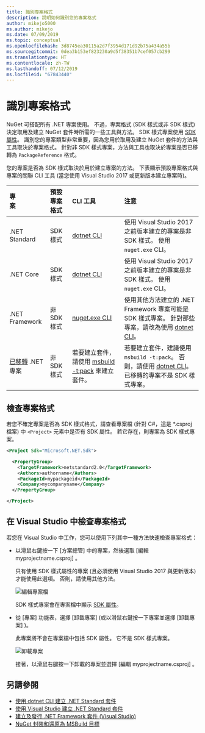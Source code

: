 ```yaml
---
title: 識別專案格式
description: 說明如何識別您的專案格式
author: mikejo5000
ms.author: mikejo
ms.date: 07/09/2019
ms.topic: conceptual
ms.openlocfilehash: 3d8745ea30115a2d7f3954d171d92b75a434a55b
ms.sourcegitcommit: 0dea3b153ef823230a9d5f38351b7cef057cb299
ms.translationtype: HT
ms.contentlocale: zh-TW
ms.lasthandoff: 07/12/2019
ms.locfileid: "67843440"
---
```

# <a name="identify-the-project-format"></a>識別專案格式

NuGet 可搭配所有 .NET 專案使用。 不過，專案格式 (SDK 樣式或非 SDK 樣式) 決定取用及建立 NuGet 套件時所需的一些工具與方法。 SDK 樣式專案使用 [SDK 屬性](/dotnet/core/tools/csproj#additions)。 識別您的專案類型非常重要，因為您用於取用及建立 NuGet 套件的方法與工具取決於專案格式。 針對非 SDK 樣式專案，方法與工具也取決於專案是否已移轉為 `PackageReference` 格式。

您的專案是否為 SDK 樣式取決於用於建立專案的方法。 下表顯示預設專案格式與專案的關聯 CLI 工具 (當您使用 Visual Studio 2017 或更新版本建立專案時)。

| 專案&nbsp;&nbsp;&nbsp;&nbsp;&nbsp;&nbsp;&nbsp;&nbsp;&nbsp;&nbsp;&nbsp;&nbsp;&nbsp;&nbsp; | 預設專案格式 | CLI 工具&nbsp;&nbsp;&nbsp;&nbsp;&nbsp;&nbsp;&nbsp;&nbsp;&nbsp; | 注意 |
|:------------- |:-------------|:-----|:-----|
| .NET Standard | SDK 樣式 | [dotnet CLI](../install-nuget-client-tools.md#dotnetexe-cli) | 使用 Visual Studio 2017 之前版本建立的專案是非 SDK 樣式。 使用 `nuget.exe` CLI。 |
| .NET Core | SDK 樣式 | [dotnet CLI](../install-nuget-client-tools.md#dotnetexe-cli) | 使用 Visual Studio 2017 之前版本建立的專案是非 SDK 樣式。 使用 `nuget.exe` CLI。 |
| .NET Framework | 非 SDK 樣式 | [nuget.exe CLI](../install-nuget-client-tools.md#nugetexe-cli) | 使用其他方法建立的 .NET Framework 專案可能是 SDK 樣式專案。 針對那些專案，請改為使用 [dotnet CLI](../install-nuget-client-tools.md#dotnetexe-cli)。 |
| [已移轉](../reference/migrate-packages-config-to-package-reference.md) .NET 專案 | 非 SDK 樣式| 若要建立套件，請使用 [msbuild -t:pack](../reference/migrate-packages-config-to-package-reference.md#create-a-package-after-migration) 來建立套件。 | 若要建立套件，建議使用 `msbuild -t:pack`。 否則，請使用 [dotnet CLI](../install-nuget-client-tools.md#dotnetexe-cli)。 已移轉的專案不是 SDK 樣式專案。 |

## <a name="check-the-project-format"></a>檢查專案格式

若您不確定專案是否為 SDK 樣式格式，請查看專案檔 (針對 C#，這是 *.csproj 檔案) 中 `<Project>` 元素中是否有 SDK 屬性。 若它存在，則專案為 SDK 樣式專案。

```xml
<Project Sdk="Microsoft.NET.Sdk">

  <PropertyGroup>
    <TargetFramework>netstandard2.0</TargetFramework>
    <Authors>authorname</Authors>
    <PackageId>mypackageid</PackageId>
    <Company>mycompanyname</Company>
  </PropertyGroup>

</Project>
```

## <a name="check-the-project-format-in-visual-studio"></a>在 Visual Studio 中檢查專案格式

若您在 Visual Studio 中工作，您可以使用下列其中一種方法快速檢查專案格式：

- 以滑鼠右鍵按一下 [方案總管] 中的專案，然後選取 [編輯 myprojectname.csproj]  。

   只有使用 SDK 樣式屬性的專案 (且必須使用 Visual Studio 2017 與更新版本) 才能使用此選項。 否則，請使用其他方法。

   ![編輯專案檔](media/edit-project-file.png)

   SDK 樣式專案會在專案檔中顯示 [SDK 屬性](/dotnet/core/tools/csproj#additions)。
   
- 從 [專案]  功能表，選擇 [卸載專案]  (或以滑鼠右鍵按一下專案並選擇 [卸載專案]  )。

   此專案將不會在專案檔中包括 SDK 屬性。 它不是 SDK 樣式專案。

   ![卸載專案](media/unload-project.png)

   接著，以滑鼠右鍵按一下卸載的專案並選擇 [編輯 myprojectname.csproj]  。

## <a name="see-also"></a>另請參閱

- [使用 dotnet CLI 建立 .NET Standard 套件](../quickstart/create-and-publish-a-package-using-the-dotnet-cli.md)
- [使用 Visual Studio 建立 .NET Standard 套件](../quickstart/create-and-publish-a-package-using-visual-studio.md)
- [建立及發行 .NET Framework 套件 (Visual Studio)](../quickstart/create-and-publish-a-package-using-visual-studio-net-framework.md)
- [NuGet 封裝和還原為 MSBuild 目標](../reference/msbuild-targets.md)
